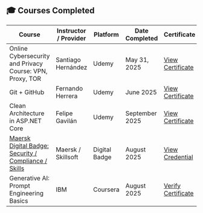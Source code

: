 ## 🎓 Courses Completed

| Course | Instructor / Provider | Platform | Date Completed | Certificate |
|---------|------------------------|-----------|----------------|--------------|
| Online Cybersecurity and Privacy Course: VPN, Proxy, TOR | Santiago Hernández | Udemy | May 31, 2025 | [View Certificate](https://www.udemy.com/certificate/UC-13c06416-4133-4720-be02-3fde83f8218a/) |
| Git + GitHub | Fernando Herrera | Udemy | June 2025 | [View Certificate](https://udemy-certificate.s3.amazonaws.com/pdf/UC-03fd1f06-8f02-4519-9a07-3968db52e368.pdf) |
| Clean Architecture in ASP.NET Core | Felipe Gavilán | Udemy | September 2025 | [View Certificate](https://www.udemy.com/certificate/UC-a090d962-6ddc-4295-b8de-54fc7d61cdf8/) |
| [Maersk Digital Badge: Security / Compliance / Skills](https://maersk.digitalbadges-eu.skillsoft.com/f7322b81-75a7-4e01-bd10-e9c31e4fea16) | Maersk / Skillsoft | Digital Badge | August 2025 | [View Credential](https://maersk.digitalbadges-eu.skillsoft.com/f7322b81-75a7-4e01-bd10-e9c31e4fea16#acc.LH4bJ2Sx) |
| Generative AI: Prompt Engineering Basics | IBM | Coursera | August 2025 | [Verify Certificate](https://www.coursera.org/account/accomplishments/verify/EHMVR3MWBL8J) |
